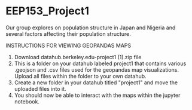 # EEP153_Project1
Our group explores on population structure in Japan and Nigeria and several factors affecting their population structure.

INSTRUCTIONS FOR VIEWING GEOPANDAS MAPS
1. Download datahub.berkeley.edu-project1 (1).zip file
2. This is a folder on your datahub labeled project1 that contains various .geojson and .csv files used for the geopandas map visualizations. Upload all files within the folder to your own datahub.
3. Create a new folder in your datahub titled "project1" and move the uploaded files into it.
4. You should now be able to interact with the maps within the jupyter notebook.
